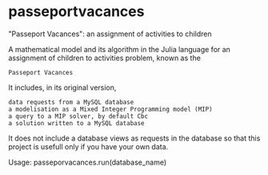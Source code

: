 # passeportvacances

"Passeport Vacances": an assignment of activities to children

A mathematical model and its algorithm in the Julia language for an assignment of children to activities problem, known as the

    Passeport Vacances

It includes, in its original version,

    data requests from a MySQL database
    a modelisation as a Mixed Integer Programming model (MIP)
    a query to a MIP solver, by default Cbc
    a solution written to a MySQL database

It does not include
    a database
    views as requests in the database
so that this project is usefull only if you have your own data.

Usage: passeporvacances.run(database_name)
